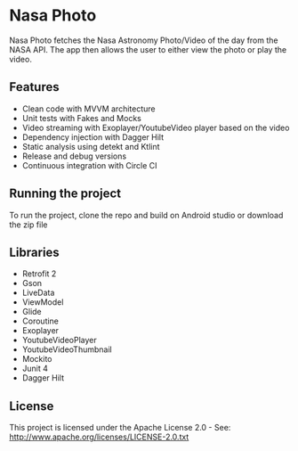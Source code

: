 # Nasa Photo
Nasa Photo fetches the Nasa Astronomy Photo/Video of the day from the NASA API. The app then allows the user to either view the photo or play the video.

## Features
* Clean code with MVVM architecture
* Unit tests with Fakes and Mocks
* Video streaming with Exoplayer/YoutubeVideo player based on the video
* Dependency injection with Dagger Hilt
* Static analysis using detekt and Ktlint 
* Release and debug versions
* Continuous integration with Circle CI

## Running the project
To run the project, clone the repo and build
 on Android studio or download the zip file

## Libraries
*   Retrofit 2
*   Gson
*   LiveData
*   ViewModel
*   Glide
*   Coroutine
*   Exoplayer
*   YoutubeVideoPlayer
*   YoutubeVideoThumbnail
*   Mockito
*   Junit 4
*   Dagger Hilt

## License
This project is licensed under the Apache License 2.0 - See: http://www.apache.org/licenses/LICENSE-2.0.txt
